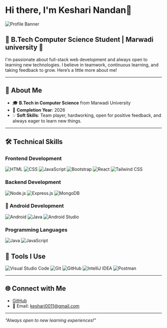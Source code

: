 # Hi there, I'm  Keshari Nandan👋

![Profile Banner](https://cdn.dribbble.com/users/1162077/screenshots/3848914/programmer.gif)

## 🌟 B.Tech Computer Science Student | Marwadi university 🌟

I'm passionate about full-stack web development and always open to learning new technologies. I believe in teamwork, continuous learning, and taking feedback to grow. Here’s a little more about me!

---

## 🧳 About Me

- 🎓 **B.Tech in Computer Science** from Marwadi University  
- 🎯 **Completion Year**: 2026  
- 💡 **Soft Skills**: Team player, hardworking, open for positive feedback, and always eager to learn new things.

---

## 🛠 Technical Skills

### Frontend Development
![HTML](https://img.shields.io/badge/HTML-red?style=for-the-badge&logo=html5)
![CSS](https://img.shields.io/badge/CSS-blue?style=for-the-badge&logo=css3)
![JavaScript](https://img.shields.io/badge/JavaScript-yellow?style=for-the-badge&logo=javascript)
![Bootstrap](https://img.shields.io/badge/Bootstrap-purple?style=for-the-badge&logo=bootstrap)
![React](https://img.shields.io/badge/React-blue?style=for-the-badge&logo=react)
![Tailwind CSS](https://img.shields.io/badge/TailwindCSS-teal?style=for-the-badge&logo=tailwind-css)

### Backend Development
![Node.js](https://img.shields.io/badge/Node.js-green?style=for-the-badge&logo=node.js)
![Express.js](https://img.shields.io/badge/Express.js-black?style=for-the-badge&logo=express)
![MongoDB](https://img.shields.io/badge/MongoDB-green?style=for-the-badge&logo=mongodb)

### 📱 Android Development
![Android](https://img.shields.io/badge/Android-3DDC84?style=for-the-badge&logo=android&logoColor=white)
![Java](https://img.shields.io/badge/Java-blue?style=for-the-badge&logo=java)
![Android Studio](https://img.shields.io/badge/Android%20Studio-3DDC84?style=for-the-badge&logo=android-studio&logoColor=white)

### Programming Languages
![Java](https://img.shields.io/badge/Java-blue?style=for-the-badge&logo=java)
![JavaScript](https://img.shields.io/badge/JavaScript-yellow?style=for-the-badge&logo=javascript)


## 🧰 Tools I Use
![Visual Studio Code](https://img.shields.io/badge/VS%20Code-007ACC?style=for-the-badge&logo=visual-studio-code&logoColor=white)
![Git](https://img.shields.io/badge/Git-F05032?style=for-the-badge&logo=git&logoColor=white)
![GitHub](https://img.shields.io/badge/GitHub-181717?style=for-the-badge&logo=github)
![IntelliJ IDEA](https://img.shields.io/badge/IntelliJ%20IDEA-000000?style=for-the-badge&logo=intellij-idea&logoColor=white)
![Postman](https://img.shields.io/badge/Postman-FF6C37?style=for-the-badge&logo=postman&logoColor=white)


---

## 🌐 Connect with Me

- [GitHub](https://github.com/kesharigupta)
- 📧 Email: keshari0011@gmail.com

---

*“Always open to new learning experiences!”*
